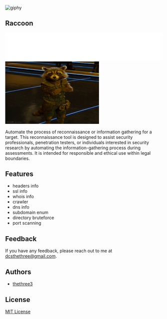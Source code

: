 ![giphy](https://github.com/thethree3/Raccoon/assets/152316930/0fb61d85-d28a-4c2a-8e93-bdbc01a43da7)
## Raccoon
![raccoon](https://github.com/thethree3/Raccoon/blob/main/DCS_white-logo.png)
<img src="https://github.com/thethree3/Raccoon/blob/main/giphy.gif" alt="Alt Text" width="300" height="200">

   Automate the process of reconnaissance or information gathering for a target.
   This reconnaissance tool is designed to assist security professionals, penetration testers, or individuals interested in security research by automating the information-gathering process during assessments. It is intended for responsible and ethical use within legal boundaries.

## Features
- headers info
- ssl info
- whois info
- crawler
- dns info
- subdomain enum
- directory bruteforce
- port scanning

## Feedback
   If you have any feedback, please reach out to me at dcsthethree@gmail.com.

## Authors
- [thethree3](https://github.com/thethree3)

## License
[MIT License](LICENSE)
